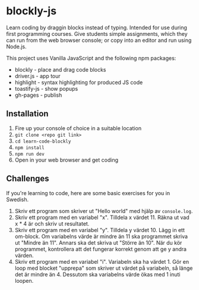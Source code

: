 # blockly-js

Learn coding by draggin blocks instead of typing. Intended for use during first programming courses. Give students simple assignments, which they can run from the web browser console; or copy into an editor and run using Node.js.

This project uses Vanilla JavaScript and the following npm packages:
+ blockly - place and drag code blocks
+ driver.js - app tour
+ highlight - syntax highlighting for produced JS code
+ toastify-js - show popups
+ gh-pages - publish


## Installation
1. Fire up your console of choice in a suitable location
2. `git clone <repo git link>`
3. `cd learn-code-blockly`
4. `npm install`
5. `npm run dev`
6. Open in your web browser and get coding


## Challenges
If you're learning to code, here are some basic exercises for you in Swedish.

1. Skriv ett program som skriver ut "Hello world" med hjälp av `console.log`.
2. Skriv ett program med en variabel "x". Tilldela x värdet 11. Räkna ut vad x * 4 är och skriv ut resultatet.
3. Skriv ett program med en variabel "y". Tilldela y värdet 10. Lägg in ett om-block. Om variabelns värde är mindre än 11 ska programmet skriva ut "Mindre än 11". Annars ska det skriva ut "Större än 10". När du kör programmet, kontrollera att det fungerar korrekt genom att ge y andra värden.
4. Skriv ett program med en variabel "i". Variabeln ska ha värdet 1. Gör en loop med blocket "upprepa" som skriver ut värdet på variabeln, så länge det är mindre än 4. Dessutom ska variabelns värde ökas med 1 inuti loopen.